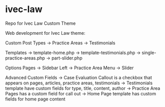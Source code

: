 ivec-law
========

Repo for Ivec Law Custom Theme

Web development for Ivec Law theme:

Custom Post Types
	-> Practice Areas
	-> Testimonials

Templates
	-> template-home.php
	-> template-testimonials.php
	-> single-practice-areas.php
	-> part-slider.php

Options Pages
	-> Sidebar Left
	-> Practice Area Menu
	-> Slider

Advanced Custom Fields
	-> Case Evaluation Callout is a checkbox that appears on pages, articles, practice areas, testimonials
	-> Testimonials template have custom fields for type, title, content, author
	-> Practice Area Pages has a custom field for call out
	-> Home Page template has custom fields for home page content